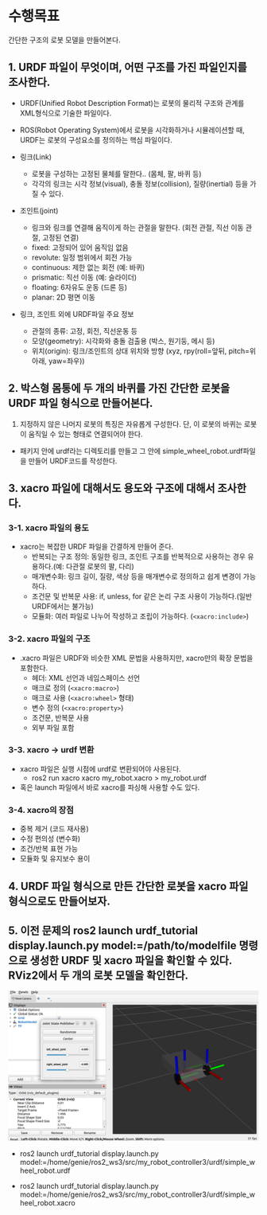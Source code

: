 # 수행목표
간단한 구조의 로봇 모델을 만들어본다.

## 1. URDF 파일이 무엇이며, 어떤 구조를 가진 파일인지를 조사한다.
 - URDF(Unified Robot Description Format)는 로봇의 물리적 구조와 관계를 XML형식으로 기술한 파일이다.
 - ROS(Robot Operating System)에서 로봇을 시각화하거나 시뮬레이션할 때, URDF는 로봇의 구성요소를 정의하는 핵심 파일이다.
 - 링크(Link)
     - 로봇을 구성하는 고정된 물체를 말한다.. (몸체, 팔, 바퀴 등)
     - 각각의 링크는 시각 정보(visual), 충돌 정보(collision), 질량(inertial) 등을 가질 수 있다.
 - 조인트(joint)
     - 링크와 링크를 연결해 움직이게 하는 관절을 말한다. (회전 관절, 직선 이동 관절, 고정된 연결)
     - fixed: 고정되어 있어 움직임 없음
     - revolute: 일정 범위에서 회전 가능
     - continuous: 제한 없는 회전 (예: 바퀴)
     - prismatic: 직선 이동 (예: 슬라이더)
     - floating: 6자유도 운동 (드론 등)
     - planar: 2D 평면 이동

 - 링크, 조인트 외에 URDF파일 주요 정보
     - 관절의 종류: 고정, 회전, 직선운동 등
     - 모양(geometry): 시각화와 충돌 검출용 (박스, 원기둥, 메시 등)
     - 위치(origin): 링크/조인트의 상대 위치와 방향 (xyz, rpy(roll=앞뒤, pitch=위아래, yaw=좌우))

## 2. 박스형 몸통에 두 개의 바퀴를 가진 간단한 로봇을 URDF 파일 형식으로 만들어본다.
1. 지정하지 않은 나머지 로봇의 특징은 자유롭게 구성한다. 단, 이 로봇의 바퀴는 로봇이 움직일 수 있는 형태로 연결되어야 한다.
 - 패키지 안에 urdf라는 디렉토리를 만들고 그 안에 simple_wheel_robot.urdf파일을 만들어 URDF코드를 작성한다.

## 3. xacro 파일에 대해서도 용도와 구조에 대해서 조사한다.
### 3-1. xacro 파일의 용도
- xacro는 복잡한 URDF 파일을 간결하게 만들어 준다.
     - 반복되는 구조 정의: 동일한 링크, 조인트 구조를 반복적으로 사용하는 경우 유용하다.(예: 다관절 로봇의 팔, 다리)
     - 매개변수화: 링크 길이, 질량, 색상 등을 매개변수로 정의하고 쉽게 변경이 가능하다.
     - 조건문 및 반복문 사용: if, unless, for 같은 논리 구조 사용이 가능하다.(일반 URDF에서는 불가능)
     - 모듈화: 여러 파일로 나누어 작성하고 조립이 가능하다. (`<xacro:include>`)

### 3-2. xacro 파일의 구조
 - .xacro 파일은 URDF와 비슷한 XML 문법을 사용하지만, xacro만의 확장 문법을 포함한다.
     - 헤더: XML 선언과 네임스페이스 선언
     - 매크로 정의 (`<xacro:macro>`)
     - 매크로 사용 (`<xacro:wheel>` 형태)
     - 변수 정의 (`<xacro:property>`)
     - 조건문, 반복문 사용
     - 외부 파일 포함

### 3-3. xacro → urdf 변환
 - xacro 파일은 실행 시점에 urdf로 변환되어야 사용된다.
     - ros2 run xacro xacro my_robot.xacro > my_robot.urdf
 - 혹은 launch 파일에서 바로 xacro를 파싱해 사용할 수도 있다.

### 3-4. xacro의 장점
 - 중복 제거 (코드 재사용)
 - 수정 편의성 (변수화)
 - 조건/반복 표현 가능
 - 모듈화 및 유지보수 용이


## 4. URDF 파일 형식으로 만든 간단한 로봇을 xacro 파일 형식으로도 만들어보자.

## 5. 이전 문제의 ros2 launch urdf_tutorial display.launch.py model:=/path/to/modelfile 명령으로 생성한 URDF 및 xacro 파일을 확인할 수 있다. RViz2에서 두 개의 로봇 모델을 확인한다.

<img src="01_1_screen_capture.png" alt="demo image" width="800"/>

 - ros2 launch urdf_tutorial display.launch.py model:=/home/genie/ros2_ws3/src/my_robot_controller3/urdf/simple_wheel_robot.urdf

 - ros2 launch urdf_tutorial display.launch.py model:=/home/genie/ros2_ws3/src/my_robot_controller3/urdf/simple_wheel_robot.xacro
